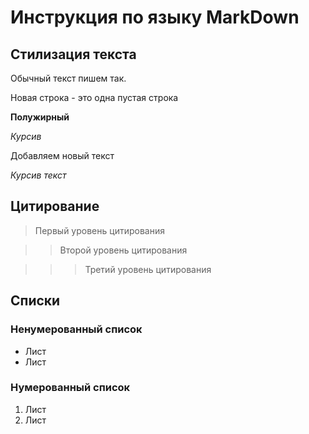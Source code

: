 # Инструкция по языку MarkDown

## Стилизация текста

Обычный текст пишем так.

Новая строка  - это одна пустая строка

**Полужирный**

*Курсив*

Добавляем новый текст

*Курсив текст*

## Цитирование

> Первый уровень цитирования

>> Второй уровень цитирования

>>> Третий уровень цитирования

## Списки

### Ненумерованный список
* Лист
* Лист
### Нумерованный список
1. Лист
2. Лист
